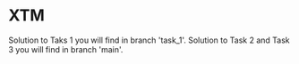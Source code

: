 # XTM

Solution to Taks 1 you will find in branch 'task_1'.
Solution to Task 2 and Task 3 you will find in branch 'main'.
